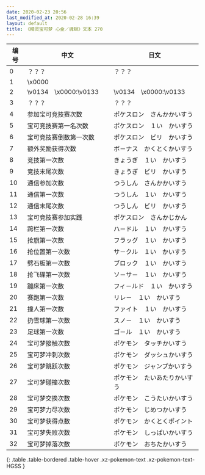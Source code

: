 ```yaml
---
date: 2020-02-23 20:56
last_modified_at: 2020-02-28 16:39
layout: default
title: 《精灵宝可梦 心金／魂银》文本 270
---
```

| 编号 | 中文 | 日文 |
| ---- | ---- | ---- |
| 0 | ？？？ | ？？？ |
| 1 | \x0000 |  |
| 2 | \v0134　\x0000:\v0133　　 | \v0134　\x0000:\v0133　　 |
| 3 | ？？？ | ？？？ |
| 4 | 参加宝可竞技赛次数 | ポケスロン　さんかかいすう |
| 5 | 宝可竞技赛第一名次数 | ポケスロン　１い　かいすう |
| 6 | 宝可竞技赛倒数第一次数 | ポケスロン　ビリ　かいすう |
| 7 | 额外奖励获得次数 | ボ－ナス　かくとくかいすう |
| 8 | 竞技第一次数 | きょうぎ　１い　かいすう |
| 9 | 竞技末尾次数 | きょうぎ　ビリ　かいすう |
| 10 | 通信参加次数 | つうしん　さんかかいすう |
| 11 | 通信第一次数 | つうしん　１い　かいすう |
| 12 | 通信末尾次数 | つうしん　ビリ　かいすう |
| 13 | 宝可竞技赛参加实践 | ポケスロン　さんかじかん |
| 14 | 跨栏第一次数 | ハ－ドル　１い　かいすう |
| 15 | 抢旗第一次数 | フラッグ　１い　かいすう |
| 16 | 抢位置第一次数 | サ－クル　１い　かいすう |
| 17 | 劈石板第一次数 | ブロック　１い　かいすう |
| 18 | 抢飞碟第一次数 | ソ－サ－　１い　かいすう |
| 19 | 蹦床第一次数 | フィ－ルド　１い　かいすう |
| 20 | 赛跑第一次数 | リレ－　１い　かいすう |
| 21 | 撞人第一次数 | ファイト　１い　かいすう |
| 22 | 扔雪球第一次数 | スノ－　１い　かいすう |
| 23 | 足球第一次数 | ゴ－ル　１い　かいすう |
| 24 | 宝可梦接触次数 | ポケモン　タッチかいすう |
| 25 | 宝可梦冲刺次数 | ポケモン　ダッシュかいすう |
| 26 | 宝可梦跳跃次数 | ポケモン　ジャンプかいすう |
| 27 | 宝可梦碰撞次数 | ポケモン　たいあたりかいすう |
| 28 | 宝可梦交换次数 | ポケモン　こうたいかいすう |
| 29 | 宝可梦力尽次数 | ポケモン　じめつかいすう |
| 30 | 宝可梦获得点数 | ポケモン　かくとくポイント |
| 31 | 宝可梦失败次数 | ポケモン　しっぱいかいすう |
| 32 | 宝可梦掉落次数 | ポケモン　おちたかいすう |
{: .table .table-bordered .table-hover .xz-pokemon-text .xz-pokemon-text-HGSS }